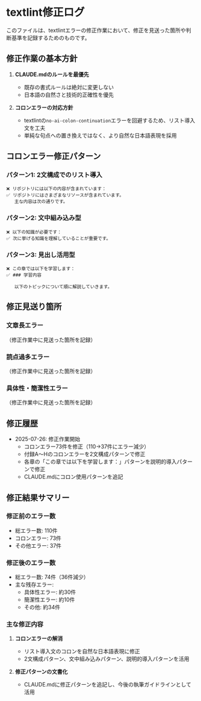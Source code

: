 # textlint修正ログ

このファイルは、textlintエラーの修正作業において、修正を見送った箇所や判断基準を記録するためのものです。

## 修正作業の基本方針

1. **CLAUDE.mdのルールを最優先**
   - 既存の書式ルールは絶対に変更しない
   - 日本語の自然さと技術的正確性を優先

2. **コロンエラーの対応方針**
   - textlintの`no-ai-colon-continuation`エラーを回避するため、リスト導入文を工夫
   - 単純な句点への置き換えではなく、より自然な日本語表現を採用

## コロンエラー修正パターン

### パターン1: 2文構成でのリスト導入
```
❌ リポジトリには以下の内容が含まれています：
✅ リポジトリにはさまざまなリソースが含まれています。
   主な内容は次の通りです。
```

### パターン2: 文中組み込み型
```
❌ 以下の知識が必要です：
✅ 次に挙げる知識を理解していることが重要です。
```

### パターン3: 見出し活用型
```
❌ この章では以下を学習します：
✅ ### 学習内容
   
   以下のトピックについて順に解説していきます。
```

## 修正見送り箇所

### 文章長エラー
（修正作業中に見送った箇所を記録）

### 読点過多エラー
（修正作業中に見送った箇所を記録）

### 具体性・簡潔性エラー
（修正作業中に見送った箇所を記録）

## 修正履歴

- 2025-07-26: 修正作業開始
  - コロンエラー73件を修正（110→37件にエラー減少）
  - 付録A〜Hのコロンエラーを2文構成パターンで修正
  - 各章の「この章では以下を学習します：」パターンを説明的導入パターンで修正
  - CLAUDE.mdにコロン使用パターンを追記

## 修正結果サマリー

### 修正前のエラー数
- 総エラー数: 110件
- コロンエラー: 73件
- その他エラー: 37件

### 修正後のエラー数
- 総エラー数: 74件（36件減少）
- 主な残存エラー:
  - 具体性エラー: 約30件
  - 簡潔性エラー: 約10件
  - その他: 約34件

### 主な修正内容
1. **コロンエラーの解消**
   - リスト導入文のコロンを自然な日本語表現に修正
   - 2文構成パターン、文中組み込みパターン、説明的導入パターンを活用

2. **修正パターンの文書化**
   - CLAUDE.mdに修正パターンを追記し、今後の執筆ガイドラインとして活用